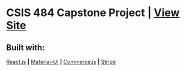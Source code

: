 # CSIS 484 Capstone Project | [View Site](https://rmsolomon.github.io/rope/)

<!--

## When checking out, you can use the following **Shipping Information** to test the application:

### First name: `John`

### Last name: `Doe`

### Address: `1971 University Blvd`

### Email: `youremail@liberty.edu`

### City: `Lynchburg`

### Zip Code: `24515`

### Shipping Country: `United States`

### Shipping Subdivision: `Virginia`

### Shipping Options: `Domestic`

---

## When you are entering the **Payment Infromation**, you can just type `4` and `2` back and forth until you reach the end of the Zip Code. (These payment details are the default testing details for Stripe).

### Card number: `4242 4242 4242 4242`

### MM/YY: `04/24`

### CVC: `242`

### ZIP: `42424`

---

-->

## Built with:

[React.js](http://reactjs.com) **|** 
[Material-UI](https://material-ui.com/) **|** 
[Commerce.js](http://commercejs.com) **|** 
[Stripe](http://stripe.com)
